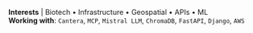 **Interests** | Biotech • Infrastructure • Geospatial • APIs • ML  
**Working with**: `Cantera`, `MCP`, `Mistral LLM`, `ChromaDB`, `FastAPI`, `Django`, `AWS`
